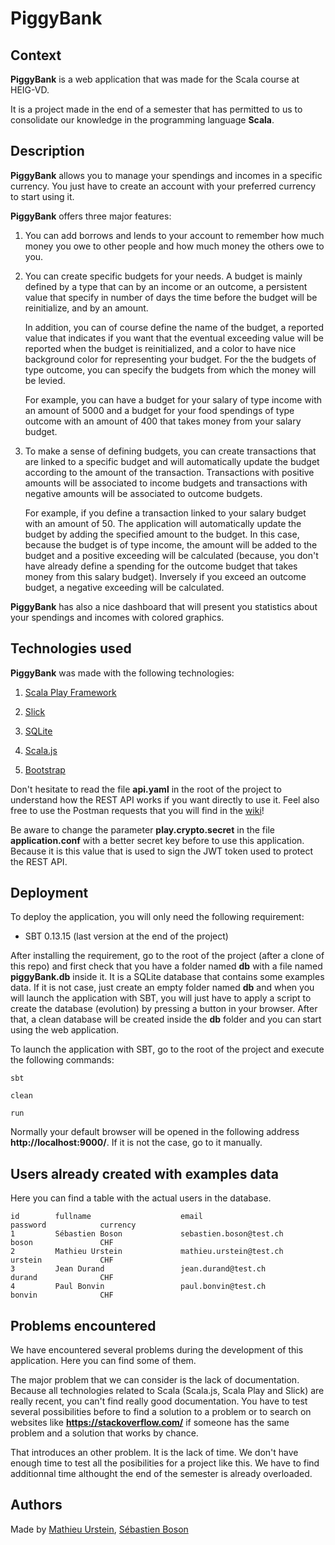 # PiggyBank

## Context

**PiggyBank** is a web application that was made for the Scala course at HEIG-VD.

It is a project made in the end of a semester that has permitted to us to consolidate our knowledge in the programming language **Scala**.

## Description

**PiggyBank** allows you to manage your spendings and incomes in a specific currency.
You just have to create an account with your preferred currency to start using it.

**PiggyBank** offers three major features:
  
  1. You can add borrows and lends to your account to remember how much money you owe to other people and how much money the others owe to you.
  
  2. You can create specific budgets for your needs. A budget is mainly defined by a type that can by an income or an outcome, a persistent value that specify in number of days the time before the budget will be reinitialize, and by an amount.
     
     In addition, you can of course define the name of the budget, a reported value that indicates if you want that the eventual exceeding value will be reported when the budget is reinitialized, and a color to have nice background color for representing your budget. For the the budgets of type outcome, you can specify the budgets from which the money will be levied.
     
     For example, you can have a budget for your salary of type income with an amount of 5000 and a budget for your food spendings of type outcome with an amount of 400 that takes money from your salary budget.
  
  3. To make a sense of defining budgets, you can create transactions that are linked to a specific budget and will automatically update the budget according to the amount of the transaction. Transactions with positive amounts will be associated to income budgets and transactions with negative amounts will be associated to outcome budgets.
     
     For example, if you define a transaction linked to your salary budget with an amount of 50. The application will automatically update the budget by adding the specified amount to the budget. In this case, because the budget is of type income, the amount will be added to the budget and a positive exceeding will be calculated (because, you don't have already define a spending for the outcome budget that takes money from this salary budget). Inversely if you exceed an outcome budget, a negative exceeding will be calculated.

**PiggyBank** has also a nice dashboard that will present you statistics about your spendings and incomes with colored graphics.

## Technologies used

**PiggyBank** was made with the following technologies:

  1. [Scala Play Framework](https://playframework.com/)
  
  2. [Slick](http://slick.lightbend.com/)
  
  3. [SQLite](https://www.sqlite.org/)
  
  4. [Scala.js](http://www.scala-js.org/)
  
  5. [Bootstrap](http://getbootstrap.com/)

Don't hesitate to read the file **api.yaml** in the root of the project to understand how the REST API works if you want directly to use it.
Feel also free to use the Postman requests that you will find in the [wiki](https://github.com/MathieuUrstein/HEIG.SCALA.Projet/wiki)!

Be aware to change the parameter **play.crypto.secret** in the file **application.conf** with a better secret key before to use this application.
Because it is this value that is used to sign the JWT token used to protect the REST API.

## Deployment

To deploy the application, you will only need the following requirement:
- SBT 0.13.15 (last version at the end of the project)

After installing the requirement, go to the root of the project (after a clone of this repo) and first check that you have a folder named **db** with
a file named **piggyBank.db** inside it. It is a SQLite database that contains some examples data. If it is not case, just create an empty folder named
**db** and when you will launch the application with SBT, you will just have to apply a script to create the database (evolution) by pressing a button
in your browser. After that, a clean database will be created inside the **db** folder and you can start using the web application.

To launch the application with SBT, go to the root of the project and execute the following commands:

```sbt```

```clean```

```run```

Normally your default browser will be opened in the following address **http://localhost:9000/**. If it is not the case, go to it manually.

## Users already created with examples data

Here you can find a table with the actual users in the database.

```
id        fullname                    email                                password            currency
1         Sébastien Boson             sebastien.boson@test.ch              boson               CHF
2         Mathieu Urstein             mathieu.urstein@test.ch              urstein             CHF
3         Jean Durand                 jean.durand@test.ch                  durand              CHF
4         Paul Bonvin                 paul.bonvin@test.ch                  bonvin              CHF
```

## Problems encountered

We have encountered several problems during the development of this application. Here you can find some of them.

The major problem that we can consider is the lack of documentation. Because all technologies related to Scala (Scala.js, Scala Play and Slick) are really recent, you can't find really good documentation. You have to test several possibilities before to find a solution to a problem or to search on websites like **https://stackoverflow.com/** if someone has the same problem and a solution that works by chance.

That introduces an other problem. It is the lack of time. We don't have enough time to test all the posibilities for a project like this. We have to find additionnal time althought the end of the semester is already overloaded.

## Authors

Made by [Mathieu Urstein](https://github.com/MathieuUrstein), 
[Sébastien Boson](https://github.com/sebastie-boson)
